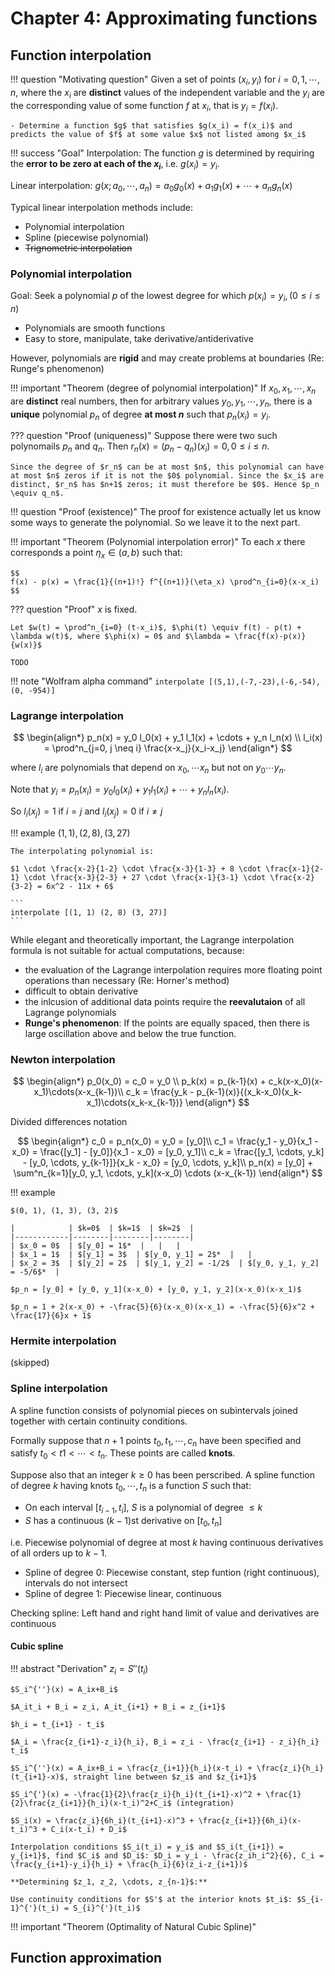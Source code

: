 # Chapter 4: Approximating functions

## Function interpolation

!!! question "Motivating question"
    Given a set of points $(x_i, y_i)$ for $i = 0, 1, \cdots, n$, where the $x_i$ are **distinct** values of the independent variable and the $y_i$ are the corresponding value of some function $f$ at $x_i$, that is $y_i = f(x_i)$.

    - Determine a function $g$ that satisfies $g(x_i) = f(x_i)$ and predicts the value of $f$ at some value $x$ not listed among $x_i$

!!! success "Goal"
    Interpolation: The function $g$ is determined by requiring the **error to be zero at each of the $x_i$**, i.e. $g(x_i) = y_i$.

Linear interpolation: $g(x; a_0, \cdots, a_n) = a_0g_0(x) + a_1g_1(x) + \cdots + a_ng_n(x)$

Typical linear interpolation methods include:

- Polynomial interpolation
- Spline (piecewise polynomial)
- ~~Trignometric interpolation~~

### Polynomial interpolation

Goal: Seek a polynomial $p$ of the lowest degree for which $p(x_i) = y_i, (0 \leq i \leq n)$

- Polynomials are smooth functions
- Easy to store, manipulate, take derivative/antiderivative

However, polynomials are **rigid** and may create problems at boundaries (Re: Runge's phenomenon)

!!! important "Theorem (degree of polynomial interpolation)"
    If $x_0, x_1, \cdots, x_n$ are **distinct** real numbers, then for arbitrary values $y_0, y_1, \cdots, y_n$, there is a **unique** polynomial $p_n$ of degree **at most $n$** such that $p_n(x_i) = y_i$.

??? question "Proof (uniqueness)"
    Suppose there were two such polynomails $p_n$ and $q_n$. Then $r_n(x) = (p_n - q_n)(x_i) = 0, 0 \leq i \leq n$.

    Since the degree of $r_n$ can be at most $n$, this polynomial can have at most $n$ zeros if it is not the $0$ polynomial. Since the $x_i$ are distinct, $r_n$ has $n+1$ zeros; it must therefore be $0$. Hence $p_n \equiv q_n$.

!!! question "Proof (existence)"
    The proof for existence actually let us know some ways to generate the polynomial. So we leave it to the next part.

!!! important "Theorem (Polynomial interpolation error)"
    To each $x$ there corresponds a point $\eta_x \in (a, b)$ such that:
    
    $$
    f(x) - p(x) = \frac{1}{(n+1)!} f^{(n+1)}(\eta_x) \prod^n_{i=0}(x-x_i)
    $$

??? question "Proof"
    $x$ is fixed.

    Let $w(t) = \prod^n_{i=0} (t-x_i)$, $\phi(t) \equiv f(t) - p(t) + \lambda w(t)$, where $\phi(x) = 0$ and $\lambda = \frac{f(x)-p(x)}{w(x)}$

    TODO

!!! note "Wolfram alpha command"
    ```
    interpolate [(5,1),(-7,-23),(-6,-54), (0, -954)]
    ```

### Lagrange interpolation

$$
\begin{align*}
p_n(x) = y_0 l_0(x) + y_1 l_1(x) + \cdots + y_n l_n(x) \\
l_i(x) = \prod^n_{j=0, j \neq i} \frac{x-x_j}{x_i-x_j}
\end{align*}
$$

where $l_i$ are polynomials that depend on $x_0, \cdots x_n$ but not on $y_0 \cdots y_n$.

Note that $y_i = p_n(x_i) = y_0 l_0(x_i) + y_1 l_1(x_i) + \cdots + y_n l_n(x_i)$.

So $l_i(x_j) = 1$ if $i = j$ and $l_i(x_j) = 0$ if $i \neq j$

!!! example
    $(1, 1), (2, 8), (3, 27)$

    The interpolating polynomial is:

    $1 \cdot \frac{x-2}{1-2} \cdot \frac{x-3}{1-3} + 8 \cdot \frac{x-1}{2-1} \cdot \frac{x-3}{2-3} + 27 \cdot \frac{x-1}{3-1} \cdot \frac{x-2}{3-2} = 6x^2 - 11x + 6$

    ```
    interpolate [(1, 1) (2, 8) (3, 27)]
    ```

While elegant and theoretically important, the Lagrange interpolation formula is not suitable for actual computations, because:

- the evaluation of the Lagrange interpolation requires more floating point operations than necessary (Re: Horner's method)
- difficult to obtain derivative
- the inlcusion of additional data points require the **reevalutaion** of all Lagrange polynomials
- **Runge's phenomenon**: If the points are equally spaced, then there is large oscillation above and below the true function.

### Newton interpolation

$$
\begin{align*}
p_0(x_0) = c_0 = y_0 \\
p_k(x) = p_{k-1}(x) + c_k(x-x_0)(x-x_1)\cdots(x-x_{k-1})\\
c_k = \frac{y_k - p_{k-1}(x)}{(x_k-x_0)(x_k-x_1)\cdots(x_k-x_{k-1})}
\end{align*}
$$

Divided differences notation

$$
\begin{align*}
c_0 = p_n(x_0) = y_0 = [y_0]\\
c_1 = \frac{y_1 - y_0}{x_1 - x_0} = \frac{[y_1] - [y_0]}{x_1 - x_0} = [y_0, y_1]\\
c_k = \frac{[y_1, \cdots, y_k] - [y_0, \cdots, y_{k-1}]}{x_k - x_0} = [y_0, \cdots, y_k]\\
p_n(x) = [y_0] + \sum^n_{k=1}[y_0, y_1, \cdots, y_k](x-x_0) \cdots (x-x_{k-1})
\end{align*}
$$

!!! example

    $(0, 1), (1, 3), (3, 2)$

    |            | $k=0$  | $k=1$  | $k=2$  |
    |------------|--------|--------|--------|
    | $x_0 = 0$  | $[y_0] = 1$*  |   |   |
    | $x_1 = 1$  | $[y_1] = 3$  | $[y_0, y_1] = 2$*  |   |
    | $x_2 = 3$  | $[y_2] = 2$  | $[y_1, y_2] = -1/2$  | $[y_0, y_1, y_2] = -5/6$*  |

    $p_n = [y_0] + [y_0, y_1](x-x_0) + [y_0, y_1, y_2](x-x_0)(x-x_1)$

    $p_n = 1 + 2(x-x_0) + -\frac{5}{6}(x-x_0)(x-x_1) = -\frac{5}{6}x^2 + \frac{17}{6}x + 1$

### Hermite interpolation

(skipped)

### Spline interpolation

A spline function consists of polynomial pieces on subintervals joined together with certain continuity conditions.

Formally suppose that $n+1$ points $t_0, t_1, \cdots, c_n$ have been specified and satisfy $t_0 < t1 < \cdots < t_n$. These points are called **knots**.

Suppose also that an integer $k \geq 0$ has been perscribed. A spline function of degree $k$ having knots $t_0, \cdots, t_n$ is a function $S$ such that:

- On each interval $[t_{i-1}, t_i]$, $S$ is a polynomial of degree $\leq k$
- $S$ has a continuous $(k-1)$st derivative on $[t_0, t_n]$

i.e. Piecewise polynomial of degree at most $k$ having continuous derivatives of all orders up to $k-1$.

- Spline of degree 0: Piecewise constant, step funtion (right continuous), intervals do not intersect
- Spline of degree 1: Piecewise linear, continuous

Checking spline: Left hand and right hand limit of value and derivatives are continuous

#### Cubic spline

!!! abstract "Derivation"
    $z_i = S''(t_i)$

    $S_i^{''}(x) = A_ix+B_i$

    $A_it_i + B_i = z_i, A_it_{i+1} + B_i = z_{i+1}$

    $h_i = t_{i+1} - t_i$

    $A_i = \frac{z_{i+1}-z_i}{h_i}, B_i = z_i - \frac{z_{i+1} - z_i}{h_i} t_i$

    $S_i^{''}(x) = A_ix+B_i = \frac{z_{i+1}}{h_i}(x-t_i) + \frac{z_i}{h_i}(t_{i+1}-x)$, straight line between $z_i$ and $z_{i+1}$

    $S_i^{'}(x) = -\frac{1}{2}\frac{z_i}{h_i}(t_{i+1}-x)^2 + \frac{1}{2}\frac{z_{i+1}}{h_i}(x-t_i)^2+C_i$ (integration)

    $S_i(x) = \frac{z_i}{6h_i}(t_{i+1}-x)^3 + \frac{z_{i+1}}{6h_i}(x-t_i)^3 + C_i(x-t_i) + D_i$

    Interpolation conditions $S_i(t_i) = y_i$ and $S_i(t_{i+1}) = y_{i+1}$, find $C_i$ and $D_i$: $D_i = y_i - \frac{z_ih_i^2}{6}, C_i = \frac{y_{i+1}-y_i}{h_i} + \frac{h_i}{6}(z_i-z_{i+1})$

    **Determining $z_1, z_2, \cdots, z_{n-1}$:**

    Use continuity conditions for $S'$ at the interior knots $t_i$: $S_{i-1}^{'}(t_i) = S_{i}^{'}(t_i)$



!!! important "Theorem (Optimality of Natural Cubic Spline)"

## Function approximation